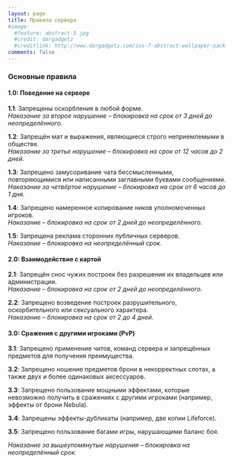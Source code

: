 ```yaml
---
layout: page
title: Правила сервера
#image:
  #feature: abstract-5.jpg
  #credit: dargadgetz
  #creditlink: http://www.dargadgetz.com/ios-7-abstract-wallpaper-pack-for-iphone-5-and-ipod-touch-retina/
comments: false
---
```

### Основные правила

#### 1.0: Поведение на сервере

**1.1**: Запрещены оскорбления в любой форме.  
*Наказание за второе нарушение – блокировка на срок от 3 дней до неопределённого.*

**1.2**: Запрещён мат и выражения, являющиеся строго неприемлемыми в обществе.  
*Наказание за третье нарушение – блокировка на срок от 12 часов до 2 дней.*

**1.3**: Запрещено замусоривание чата бессмысленными, повторяющимися или написанными заглавными буквами сообщениями.  
*Наказание за четвёртое нарушение – блокировка на срок от 6 часов до 1 дня.*

**1.4**: Запрещено намеренное копирование ников уполномоченных игроков.  
*Наказание – блокировка на срок от 2 дней до неопределённого.*

**1.5**: Запрещена реклама сторонних публичных серверов.  
*Наказание – блокировка на неопределённый срок.*


#### 2.0: Взаимодействие с картой

**2.1**: Запрещён снос чужих построек без разрешения их владельцев или администрации.  
*Наказание – блокировка на срок от 2 дней до неопределённого.*

**2.2**: Запрещено возведение построек разрушительного, оскорбительного или сексуального характера.  
*Наказание – блокировка на срок от 2 до 4 дней.*


#### 3.0: Сражения с другими игроками (PvP)

**3.1**: Запрещено применение читов, команд сервера и запрещённых предметов для получения преимущества.

**3.2**: Запрещено ношение предметов брони в некорректных слотах, а также двух и более одинаковых аксессуаров.

**3.3**: Запрещено пользование мощными эффектами, которые невозможно получить в сражениях с другими игроками (например, эффекты от брони Nebula).

**3.4**: Запрещены эффекты-дубликаты (например, две копии Lifeforce).

**3.5**: Запрещено пользование багами игры, нарушающими баланс боя.

*Наказание за вышеупомянутые нарушения – блокировка на неопределённый срок.*
